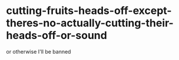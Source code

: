# cutting-fruits-heads-off-except-theres-no-actually-cutting-their-heads-off-or-sound
or otherwise I'll be banned
